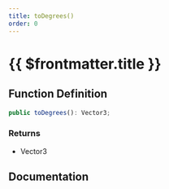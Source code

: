 ```yaml
---
title: toDegrees()
order: 0
---
```


# {{ $frontmatter.title }}

<!--@include: ./toDegrees_partial_header.md-->

## Function Definition

```ts
public toDegrees(): Vector3;
```

### Returns

* Vector3

## Documentation

<!--@include: ./toDegrees_partial_footer.md-->
